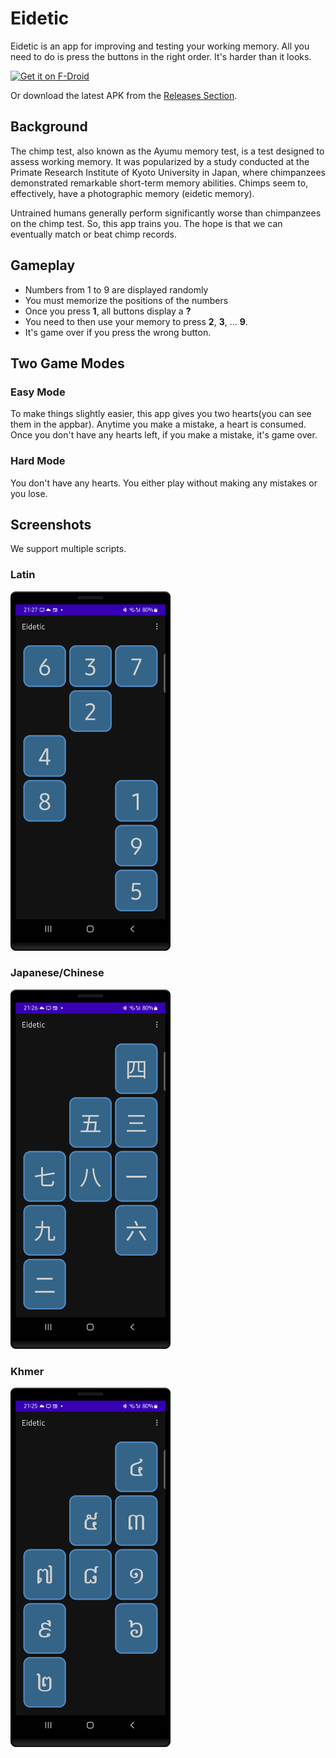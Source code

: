 # Eidetic

Eidetic is an app for improving and testing your working memory. All you need to do is press the buttons in the right order.
It's harder than it looks.

[<img src="https://fdroid.gitlab.io/artwork/badge/get-it-on.png"
     alt="Get it on F-Droid"
     height="80">](https://f-droid.org/packages/io.github.hathibelagal.eidetic/)

Or download the latest APK from the [Releases Section](https://github.com/hathibelagal-dev/Eidetic-Memory-Trainer/releases/latest).

## Background

The chimp test, also known as the Ayumu memory test, is a test designed to assess working memory.
It was popularized by a study conducted at the Primate Research Institute of Kyoto University in Japan, where chimpanzees demonstrated remarkable short-term memory abilities.
Chimps seem to, effectively, have a photographic memory (eidetic memory).

Untrained humans generally perform significantly worse than chimpanzees on the chimp test. So, this app trains you.
The hope is that we can eventually match or beat chimp records.

## Gameplay

- Numbers from 1 to 9 are displayed randomly
- You must memorize the positions of the numbers
- Once you press **1**, all buttons display a **?**
- You need to then use your memory to press **2**, **3**, ... **9**.
- It's game over if you press the wrong button.

## Two Game Modes

### Easy Mode

To make things slightly easier, this app gives you two hearts(you can see them in the appbar). Anytime you make a mistake, a heart is consumed. Once you don't have any hearts left, if you make a mistake, it's game over.

### Hard Mode

You don't have any hearts. You either play without making any mistakes or you lose.

## Screenshots

We support multiple scripts.

### Latin
<img src="https://github.com/hathibelagal-dev/Eidetic-Memory-Trainer/blob/main/screenshots/latin.png?raw=true" style="width: 256px;"/>

### Japanese/Chinese
<img src="https://github.com/hathibelagal-dev/Eidetic-Memory-Trainer/blob/main/screenshots/japanese.png?raw=true" style="width: 256px;"/>

### Khmer
<img src="https://github.com/hathibelagal-dev/Eidetic-Memory-Trainer/blob/main/screenshots/khmer.png?raw=true" style="width: 256px;"/>
